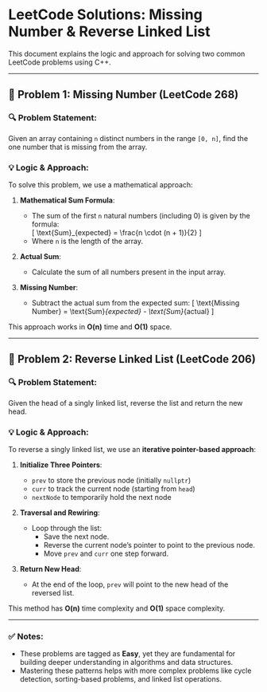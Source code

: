 # LeetCode Solutions: Missing Number & Reverse Linked List

This document explains the logic and approach for solving two common LeetCode problems using C++.

---

## 🧩 Problem 1: Missing Number (LeetCode 268)

### 🔍 Problem Statement:
Given an array containing `n` distinct numbers in the range `[0, n]`, find the one number that is missing from the array.

### 💡 Logic & Approach:

To solve this problem, we use a mathematical approach:

1. **Mathematical Sum Formula**:
   - The sum of the first `n` natural numbers (including 0) is given by the formula:  
     \[
     \text{Sum}_{expected} = \frac{n \cdot (n + 1)}{2}
     \]
   - Where `n` is the length of the array.

2. **Actual Sum**:
   - Calculate the sum of all numbers present in the input array.

3. **Missing Number**:
   - Subtract the actual sum from the expected sum:
     \[
     \text{Missing Number} = \text{Sum}_{expected} - \text{Sum}_{actual}
     \]

This approach works in **O(n)** time and **O(1)** space.

---

## 🔄 Problem 2: Reverse Linked List (LeetCode 206)

### 🔍 Problem Statement:
Given the head of a singly linked list, reverse the list and return the new head.

### 💡 Logic & Approach:

To reverse a singly linked list, we use an **iterative pointer-based approach**:

1. **Initialize Three Pointers**:
   - `prev` to store the previous node (initially `nullptr`)
   - `curr` to track the current node (starting from `head`)
   - `nextNode` to temporarily hold the next node

2. **Traversal and Rewiring**:
   - Loop through the list:
     - Save the next node.
     - Reverse the current node’s pointer to point to the previous node.
     - Move `prev` and `curr` one step forward.

3. **Return New Head**:
   - At the end of the loop, `prev` will point to the new head of the reversed list.

This method has **O(n)** time complexity and **O(1)** space complexity.

---

### ✅ Notes:
- These problems are tagged as **Easy**, yet they are fundamental for building deeper understanding in algorithms and data structures.
- Mastering these patterns helps with more complex problems like cycle detection, sorting-based problems, and linked list operations.

